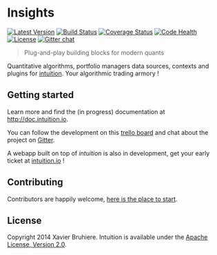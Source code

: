 Insights
========

[![Latest Version](https://pypip.in/v/insights/badge.png)](https://pypi.python.org/pypi/insights/)
[![Build Status](https://drone.io/github.com/intuition-io/insights/status.png)](https://drone.io/github.com/intuition-io/insights/latest)
[![Coverage Status](https://coveralls.io/repos/hackliff/insights/badge.png?branch=develop)](https://coveralls.io/r/hackliff/insights?branch=develop)
[![Code Health](https://landscape.io/github/intuition-io/insights/master/landscape.png)](https://landscape.io/github/intuition-io/insights/master)
[![License](https://pypip.in/license/insights/badge.png)](https://pypi.python.org/pypi/insights/)
[![Gitter chat](https://badges.gitter.im/intuition-io.png)](https://gitter.im/intuition-io)

> Plug-and-play building blocks for modern quants

Quantitative algorithms, portfolio managers data sources, contexts and
plugins for [intuition][2]. Your algorithmic trading armory !


Getting started
---------------

Learn more and find the (in progress) documentation at http://doc.intuition.io.

You can follow the development on this [trello board][1] and chat about the
project on [Gitter][3].

A webapp built on top of *intuition* is also in development, get your early
ticket at [intuition.io](http://intuition.io) !


Contributing
------------

Contributors are happily welcome, [here is the place to start][10].


License
-------

Copyright 2014 Xavier Bruhiere.
Intuition is available under the [Apache License, Version 2.0][5].


[1]: https://trello.com/b/WvJDlynt/intuition
[2]: https://github.com/intuition-io/intuition
[3]: https://gitter.im/intuition-io
[5]: http://www.apache.org/licenses/LICENSE-2.0.html
[10]: http://doc.intuition.io/articles/contributors.html
